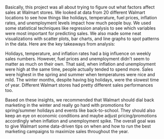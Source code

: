 
Basically, this project was all about trying to figure out what factors affect sales at Walmart stores. We looked at data from 20 different Walmart locations to see how things like holidays, temperature, fuel prices, inflation rates, and unemployment levels impact how much people buy.
We used some statistical techniques like regression analysis to see which variables were most important for predicting sales. We also made some neat visualizations with scatter plots, bar charts, and line graphs to spot patterns in the data.
Here are the key takeaways from analysis:

Holidays, temperature, and inflation rates had a big influence on weekly sales numbers. However, fuel prices and unemployment didn't seem to matter as much on their own.
That said, when inflation and unemployment were high at the same time, people actually tended to spend more.
Sales were highest in the spring and summer when temperatures were nice and mild. The winter months, despite having big holidays, were the slowest time of year.
Different Walmart stores had pretty different sales performances too.

Based on these insights, we recommended that Walmart should dial back marketing in the winter and really go hard with promotions for spring/summer holidays and events like back-to-school. They should also keep an eye on economic conditions and maybe adjust pricing/promotions accordingly when inflation and unemployment spike.
The overall goal was to give Walmart some data-driven tips on when and how to run the best marketing campaigns to maximize sales throughout the year.
